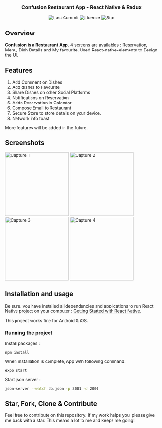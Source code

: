 <h3 align="center">
	Confusion Restaurant App - React Native & Redux
</h3>

<p align="center">
	<img alt="Last Commit" src="https://img.shields.io/github/last-commit/prashantpaddune/React-native-confusion.svg?style=flat-square">
	<img alt="Licence" src="https://img.shields.io/github/license/prashantpaddune/React-native-confusion.svg?style=flat-square">
	<img alt="Star" src="https://img.shields.io/badge/you%20like%20%3F-STAR%20ME-blue.svg?style=flat-square">
</p>

## Overview

**Confusion is a Restaurant App.** 4 screens are availables : Reservation, Menu, Dish Details and My favourite. Used React-native-elements to Design the UI.


## Features
1. Add Comment on Dishes
2. Add dishes to Favourite
3. Share Dishes on other Social Platforms
4. Notifications on Reservation
5. Adds Reservation in Calendar
6. Compose Email to Restaurant
7. Secure Store to store details on your device.
8. Network info toast 

More features will be added in the future.

## Screenshots

<img
		width="210"
		alt="Capture 1"
		src="https://github.com/stevenpersia/tinder-react-native/blob/master/preview/capture-1.png">
<img
		width="210"
		alt="Capture 2"
		src="https://github.com/stevenpersia/tinder-react-native/blob/master/preview/capture-2.png">
<img
		width="210"
		alt="Capture 3"
		src="https://github.com/stevenpersia/tinder-react-native/blob/master/preview/capture-3.png">
<img
		width="210"
		alt="Capture 4"
		src="https://github.com/stevenpersia/tinder-react-native/blob/master/preview/capture-4.png">


## Installation and usage

Be sure, you have installed all dependencies and applications to run React Native project on your computer : [Getting Started with React Native](https://facebook.github.io/react-native/docs/getting-started).

This project works fine for Android & iOS.


### Running the project

Install packages :

```
npm install
```

When installation is complete, App with following command:

```bash
expo start
```

Start json server :

```bash
json-server --watch db.json -p 3001 -d 2000
```

## Star, Fork, Clone & Contribute

Feel free to contribute on this repository. If my work helps you, please give me back with a star. This means a lot to me and keeps me going!

